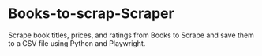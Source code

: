 # Books-to-scrap-Scraper
Scrape book titles, prices, and ratings from Books to Scrape  and save them to a CSV file using Python and Playwright.
